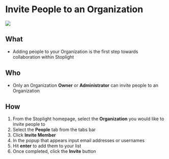 # Invite People to an Organization

![](../../assets/gifs/people-invite.gif)

## What 
* Adding people to your Organization is the first step towards collaboration within Stoplight

## Who 
* Only an Organization **Owner** or **Administrator** can invite people to an Organization 

## How
1. From the Stoplight homepage, select the **Organization** you would like to invite people to 
2. Select the **People** tab from the tabs bar 
3. Click **Invite Member** 
4. In the popup that appears input email addresses or usernames 
5. Hit **enter** to add them to your list 
6. Once completed, click the **Invite** button 
